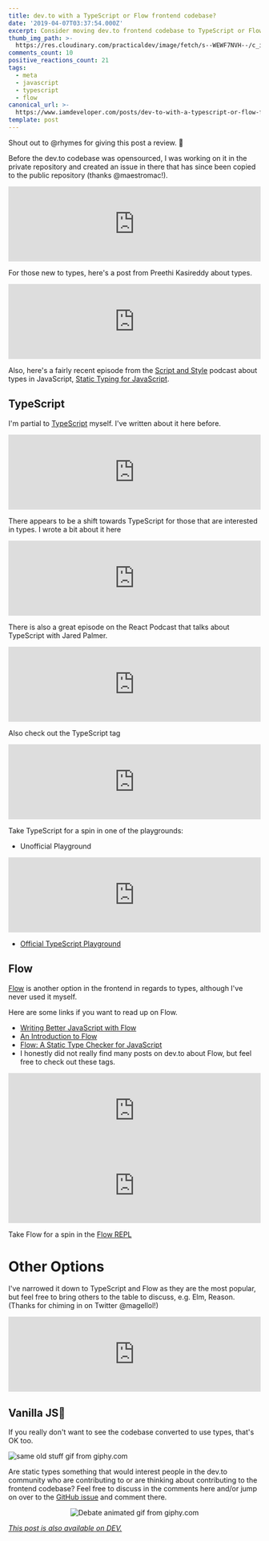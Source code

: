 ```yaml
---
title: dev.to with a TypeScript or Flow frontend codebase?
date: '2019-04-07T03:37:54.000Z'
excerpt: Consider moving dev.to frontend codebase to TypeScript or Flow?
thumb_img_path: >-
  https://res.cloudinary.com/practicaldev/image/fetch/s--WEWF7NVH--/c_imagga_scale,f_auto,fl_progressive,h_420,q_66,w_1000/https://thepracticaldev.s3.amazonaws.com/i/8d2nn4w6f0smjm9ca4yf.gif
comments_count: 10
positive_reactions_count: 21
tags:
  - meta
  - javascript
  - typescript
  - flow
canonical_url: >-
  https://www.iamdeveloper.com/posts/dev-to-with-a-typescript-or-flow-frontend-codebase-1n33/
template: post
---
```


Shout out to @rhymes for giving this post a review. 👏

Before the dev.to codebase was opensourced, I was working on it in the private repository and created an issue in there that has since been copied to the public repository (thanks @maestromac!).

<iframe class="liquidTag" src="https://dev.to/embed/github?args=https%3A%2F%2Fgithub.com%2Fthepracticaldev%2Fdev.to%2Fissues%2F383%23%20issue-351630725" style="border: 0; width: 100%;"></iframe>

For those new to types, here's a post from Preethi Kasireddy about types.

<iframe class="liquidTag" src="https://dev.to/embed/link?args=https%3A%2F%2Fdev.to%2Fiampeekay%2Fwhy-use-static-types-in-javascript-part-1" style="border: 0; width: 100%;"></iframe>

Also, here's a fairly recent episode from the [Script and Style](https://scriptandstyle.com) podcast about types in JavaScript, [Static Typing for JavaScript](https://scriptandstyle.com/4d5e9839).

## TypeScript

I'm partial to [TypeScript](https://www.typescriptlang.org) myself. I've written about it here before.

<iframe class="liquidTag" src="https://dev.to/embed/link?args=https%3A%2F%2Fdev.to%2Fnickytonline%2Fwhy-you-might-want-to-consider-using-typescript-6j3" style="border: 0; width: 100%;"></iframe>

There appears to be a shift towards TypeScript for those that are interested in types. I wrote a bit about it here

<iframe class="liquidTag" src="https://dev.to/embed/link?args=https%3A%2F%2Fdev.to%2Fnickytonline%2Fis-2019-the-year-of-typescript-18p2" style="border: 0; width: 100%;"></iframe>

There is also a great episode on the React Podcast that talks about TypeScript with Jared Palmer.

<iframe class="liquidTag" src="https://dev.to/embed/twitter?args=1111321292966264832" style="border: 0; width: 100%;"></iframe>

Also check out the TypeScript tag

<iframe class="liquidTag" src="https://dev.to/embed/tag?args=typescript" style="border: 0; width: 100%;"></iframe>

Take TypeScript for a spin in one of the playgrounds:

- Unofficial Playground

<iframe class="liquidTag" src="https://dev.to/embed/link?args=https%3A%2F%2Fdev.to%2Fnickytonline%2Fan-enhanced-typescript-playground-49j6" style="border: 0; width: 100%;"></iframe>

- [Official TypeScript Playground](https://www.typescriptlang.org/play/)

## Flow

[Flow](https://flow.org/) is another option in the frontend in regards to types, although I've never used it myself.

Here are some links if you want to read up on Flow.

- [Writing Better JavaScript with Flow](https://www.sitepoint.com/writing-better-javascript-with-flow)
- [An Introduction to Flow](https://pusher.com/sessions/meetup/js-monthly-london/flow)
- [Flow: A Static Type Checker for JavaScript](https://dzone.com/articles/flow-a-static-type-checker-for-javascript)
- I honestly did not really find many posts on dev.to about Flow, but feel free to check out these tags.

<iframe class="liquidTag" src="https://dev.to/embed/tag?args=flow" style="border: 0; width: 100%;"></iframe>

<iframe class="liquidTag" src="https://dev.to/embed/tag?args=flowtype" style="border: 0; width: 100%;"></iframe>

Take Flow for a spin in the [Flow REPL](https://flow.org/try/)

# Other Options

I've narrowed it down to TypeScript and Flow as they are the most popular, but feel free to bring others to the table to discuss, e.g. Elm, Reason. (Thanks for chiming in on Twitter @magellol!)

<iframe class="liquidTag" src="https://dev.to/embed/twitter?args=1115243007928877057" style="border: 0; width: 100%;"></iframe>

## Vanilla JS🍦

If you really don't want to see the codebase converted to use types, that's OK too.

![same old stuff gif from giphy.com](https://media.giphy.com/media/xT5LMOwBto9xvEC3nO/giphy.gif)

Are static types something that would interest people in the dev.to community who are contributing to or are thinking about contributing to the frontend codebase? Feel free to discuss in the comments here and/or jump on over to the [GitHub issue](https://github.com/thepracticaldev/dev.to/issues/383) and comment there.

<center>

![Debate animated gif from giphy.com](https://media.giphy.com/media/Wv493An4dA0xi/giphy.gif)

</center>

_[This post is also available on DEV.](https://dev.to/nickytonline/dev-to-with-a-typescript-or-flow-frontend-codebase-1n33)_

<script>
const parent = document.getElementsByTagName('head')[0];
const script = document.createElement('script');
script.type = 'text/javascript';
script.src = 'https://cdnjs.cloudflare.com/ajax/libs/iframe-resizer/4.1.1/iframeResizer.min.js';
script.charset = 'utf-8';
script.onload = function() {
    window.iFrameResize({}, '.liquidTag');
};
parent.appendChild(script);
</script>
